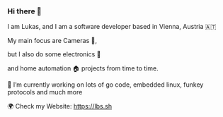 ### Hi there 👋

I am Lukas, and I am a software developer based in Vienna, Austria 🇦🇹 

My main focus are Cameras 🎥, 

but I also do some electronics 🔧

and home automation 🏠 projects from time to time.

🔭 I’m currently working on lots of go code, embedded linux, funkey protocols and much more

🌍 Check my Website: https://lbs.sh

<!--
**s00500/s00500** is a ✨ _special_ ✨ repository because its `README.md` (this file) appears on your GitHub profile.

Here are some ideas to get you started:

- 🔭 I’m currently working on ...
- 🌱 I’m currently learning ...
- 👯 I’m looking to collaborate on ...
- 🤔 I’m looking for help with ...
- 💬 Ask me about ...
- 📫 How to reach me: ...
- 😄 Pronouns: ...
- ⚡ Fun fact: ...
-->
